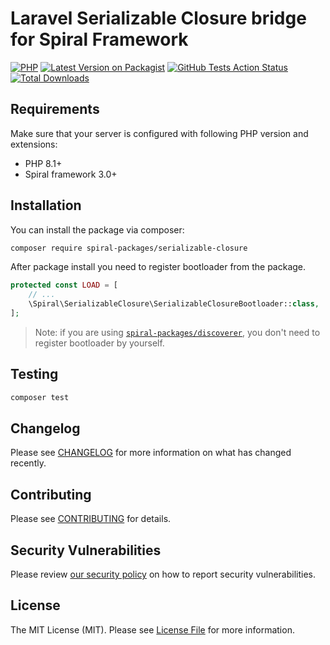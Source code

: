 # Laravel Serializable Closure bridge for Spiral Framework

[![PHP](https://img.shields.io/packagist/php-v/spiral-packages/serializable-closure.svg?style=flat-square)](https://packagist.org/packages/spiral-packages/serializable-closure)
[![Latest Version on Packagist](https://img.shields.io/packagist/v/spiral-packages/serializable-closure.svg?style=flat-square)](https://packagist.org/packages/spiral-packages/serializable-closure)
[![GitHub Tests Action Status](https://img.shields.io/github/workflow/status/spiral-packages/serializable-closure/run-tests?label=tests&style=flat-square)](https://github.com/spiral-packages/serializable-closure/actions?query=workflow%3Arun-tests+branch%3Amain)
[![Total Downloads](https://img.shields.io/packagist/dt/spiral-packages/serializable-closure.svg?style=flat-square)](https://packagist.org/packages/spiral-packages/serializable-closure)

## Requirements

Make sure that your server is configured with following PHP version and extensions:

- PHP 8.1+
- Spiral framework 3.0+

## Installation

You can install the package via composer:

```bash
composer require spiral-packages/serializable-closure
```

After package install you need to register bootloader from the package.

```php
protected const LOAD = [
    // ...
    \Spiral\SerializableClosure\SerializableClosureBootloader::class,
];
```

> Note: if you are using [`spiral-packages/discoverer`](https://github.com/spiral-packages/discoverer),
> you don't need to register bootloader by yourself.

## Testing

```bash
composer test
```

## Changelog

Please see [CHANGELOG](CHANGELOG.md) for more information on what has changed recently.

## Contributing

Please see [CONTRIBUTING](.github/CONTRIBUTING.md) for details.

## Security Vulnerabilities

Please review [our security policy](../../security/policy) on how to report security vulnerabilities.

## License

The MIT License (MIT). Please see [License File](LICENSE) for more information.
